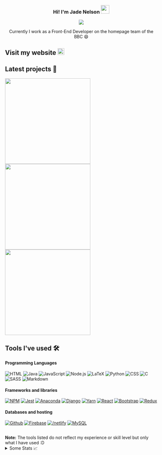 <h3 align="center">
  Hi! I'm Jade Nelson
  <img src="https://media.giphy.com/media/hvRJCLFzcasrR4ia7z/giphy.gif" width="28">
</h3>

<p align="center">
  <img src="https://readme-typing-svg.herokuapp.com?font=Fira+Code&color=%23F75C7E&size=20&duration=6000&center=true&lines=Software+Engineer+%40+BBC;Studying+%40+University+of+Glasgow;Fourth+Year+Graduate+Apprentice">
<p align="center">
  Currently I work as a Front-End Developer on the homepage team of the BBC 😄

## Visit my website <a href="https://react-website-a0ccf.web.app/"><img width="22px" alt="Website" title="Website" src="https://i.imgur.com/cEgfMEK.png"/></a>
  
## Latest projects 📘 

<!-- Repo info cards - https://github.com/anuraghazra/github-readme-stats -->
<!-- Small repo cards (fork) - https://github.com/DenverCoder1/github-readme-stats -->
<p align="left">
  <a href="https://github.com/jade-elyse/react-website"><img width="282" src="https://github-readme-stats.vercel.app/api/pin/?username=jade-elyse&repo=react-website&theme=radical&hide_border=true&title_color=f75c7e"></a>
  <a href="https://github.com/jade-elyse/tango_with_django_project"><img width="282" src="https://github-readme-stats.vercel.app/api/pin/?username=jade-elyse&repo=tango_with_django_project&theme=radical&hide_border=true&title_color=f75c7e"></a>
  <a href="https://github.com/jade-elyse/C-intro-programs"><img width="282" src="https://github-readme-stats.vercel.app/api/pin/?username=jade-elyse&repo=C-intro-programs&theme=radical&hide_border=true&title_color=f75c7e"></a>
</p>


## Tools I've used :hammer_and_wrench:

#### Programming Languages

<p>
    <a><img alt="HTML" src="https://img.shields.io/badge/html5-%23E34F26.svg?style=for-the-badge&logo=html5&logoColor=white"></a>
    <a><img alt="Java" src="https://img.shields.io/badge/java-%23ED8B00.svg?style=for-the-badge&logo=java&logoColor=white"></a>
    <a><img alt="JavaScript" src="https://img.shields.io/badge/javascript-%23323330.svg?style=for-the-badge&logo=javascript&logoColor=%23F7DF1E"></a>
    <a><img alt="Node.js" src="https://img.shields.io/badge/node.js-6DA55F?style=for-the-badge&logo=node.js&logoColor=white"></a>
    <a><img alt="LaTeX" src="https://img.shields.io/badge/latex-%23008080.svg?style=for-the-badge&logo=latex&logoColor=white"></a>
    <a><img alt="Python" src="https://img.shields.io/badge/python-3670A0?style=for-the-badge&logo=python&logoColor=ffdd54"></a>
    <a><img alt="CSS" src="https://img.shields.io/badge/css3-%231572B6.svg?style=for-the-badge&logo=css3&logoColor=white"></a>
    <a><img alt="C" src="https://img.shields.io/badge/c-%2300599C.svg?style=for-the-badge&logo=c&logoColor=white"></a>
    <a><img alt="SASS" src="https://img.shields.io/badge/SASS-hotpink.svg?style=for-the-badge&logo=SASS&logoColor=white"></a>
    <a><img alt="Markdown" src="https://img.shields.io/badge/markdown-%23000000.svg?style=for-the-badge&logo=markdown&logoColor=white"></a>
</p>

#### Frameworks and libraries

<p> 
    <a href="#"><img alt="NPM" src="https://img.shields.io/badge/NPM-%23000000.svg?style=for-the-badge&logo=npm&logoColor=white"></a>  
    <a href="#"><img alt="Jest" src="https://img.shields.io/badge/-jest-%23C21325?style=for-the-badge&logo=jest&logoColor=white"></a>  
    <a href="#"><img alt="Anaconda" src="https://img.shields.io/badge/Anaconda-%2344A833.svg?style=for-the-badge&logo=anaconda&logoColor=white"></a>
    <a href="#"><img alt="Django" src="https://img.shields.io/badge/django-%23092E20.svg?style=for-the-badge&logo=django&logoColor=white"></a>
    <a href="#"><img alt="Yarn" src="https://img.shields.io/badge/yarn-%232C8EBB.svg?style=for-the-badge&logo=yarn&logoColor=white"></a>  
    <a href="#"><img alt="React" src="https://img.shields.io/badge/react-%2320232a.svg?style=for-the-badge&logo=react&logoColor=%2361DAFB"></a>
    <a href="#"><img alt="Bootstrap" src="https://img.shields.io/badge/bootstrap-%23563D7C.svg?style=for-the-badge&logo=bootstrap&logoColor=white"></a>
    <a href="#"><img alt="Redux" src="https://img.shields.io/badge/redux-%23593d88.svg?style=for-the-badge&logo=redux&logoColor=white"></a>
</p>

#### Databases and hosting

<p>
  <a href="#"><img alt="Github" src="https://img.shields.io/badge/github-%23121011.svg?style=for-the-badge&logo=github&logoColor=white"></a>
  <a href="#"><img alt="Firebase" src="https://img.shields.io/badge/firebase-%23039BE5.svg?style=for-the-badge&logo=firebase"></a>
  <a href="#"><img alt="/netlify" src="https://img.shields.io/badge/netlify-%23000000.svg?style=for-the-badge&logo=netlify&logoColor=#00C7B7)"></a>
  <a href="#"><img alt="MySQL" src="https://img.shields.io/badge/mysql-%2300f.svg?style=for-the-badge&logo=mysql&logoColor=white"></a>
</p>
  
  <br/>
  <b>Note:</b> The tools listed do not reflect my experience or skill level but only what I have used :D
  
<!--   https://github.com/Ileriayo/markdown-badges#frameworks-platforms-and-libraries (if more need added)-->


<details>
  <summary>Some Stats 📈</summary>

<p align="center">
  <a>
    <img src="https://github-readme-stats.vercel.app/api?username=jade-elyse&show_icons=true&theme=radical&hide_border=true&title_color=f75c7e"/>
  </a>
</p>

<p align="center">
  <a>
    <img src="https://github-readme-stats.vercel.app/api/top-langs/?username=jade-elyse&layout=compact&theme=radical&hide_border=true&title_color=f75c7e"/>
  </a>
</p>

![](https://komarev.com/ghpvc/?username=jade-elyse&color=32a895&style=flat)

</details>

<!-- <p align="center">
  <a>
    <img src="http://github-readme-streak-stats.herokuapp.com?user=jade-elyse&theme=nord&hide_border=true&date_format=j%20M%5B%20Y%&ring=F75C7ED5&fire=F75C7ED5"/>
  </a>
</p> -->

<!--
**jade-elyse/jade-elyse** is a ✨ _special_ ✨ repository because its `README.md` (this file) appears on your GitHub profile.

Here are some ideas to get you started:

- 🔭 I’m currently working on ...
- 🌱 I’m currently learning ...
- 👯 I’m looking to collaborate on ...
- 🤔 I’m looking for help with ...
- 💬 Ask me about ...
- 📫 How to reach me: ...
- 😄 Pronouns: ...
- ⚡ Fun fact: ...
-->
